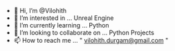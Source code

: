 - 👋 Hi, I’m @Vilohith
- 👀 I’m interested in ... Unreal Engine
- 🌱 I’m currently learning ... Python
- 💞️ I’m looking to collaborate on ... Python Projects
- 📫 How to reach me ... " vilohith.durgam@gmail.com "

<!---
Vilohith/Vilohith is a ✨ special ✨ repository because its `README.md` (this file) appears on your GitHub profile.
You can click the Preview link to take a look at your changes.
--->
